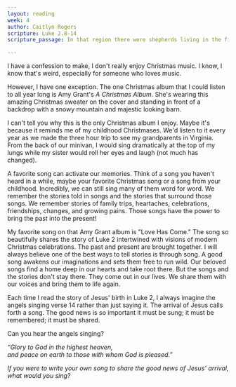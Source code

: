 ```yaml
---
layout: reading
week: 4
author: Caitlyn Rogers
scripture: Luke 2.8-14
scripture_passage: In that region there were shepherds living in the fields, keeping watch over their flock by night. Then an angel of the Lord stood before them, and the glory of the Lord shone around them, and they were terrified. But the angel said to them, “Do not be afraid&#59; for see—I am bringing you good news of great joy for all the people&#58; to you is born this day in the city of David a Savior, who is the Messiah, the Lord. This will be a sign for you&#58; you will find a child wrapped in bands of cloth and lying in a manger.” And suddenly there was with the angel a multitude of the heavenly host, praising God and saying,<br> <br> “Glory to God in the highest heaven,<br> and on earth peace among those whom he favors!”

---
```


I have a confession to make, I don't really enjoy Christmas music. I know, I know that's weird, especially for someone who loves music.

However, I have one exception. The one Christmas album that I could listen to all year long is Amy Grant's <i>A Christmas Album</i>. She's wearing this amazing Christmas sweater on the cover and standing in front of a backdrop with a snowy mountain and majestic looking barn.

I can't tell you why this is the only Christmas album I enjoy. Maybe it's because it reminds me of my childhood Christmases. We'd listen to it every year as we made the three hour trip to see my grandparents in Virginia. From the back of our minivan, I would sing dramatically at the top of my lungs while my sister would roll her eyes and laugh (not much has changed).

A favorite song can activate our memories. Think of a song you haven't heard in a while, maybe your favorite Christmas song or a song from your childhood. Incredibly, we can still sing many of them word for word. We remember the stories told in songs and the stories that surround those songs. We remember stories of family trips, heartaches, celebrations, friendships, changes, and growing pains. Those songs have the power to bring the past into the present!

My favorite song on that Amy Grant album is "Love Has Come." The song so beautifully shares the story of Luke 2 intertwined with visions of modern Christmas celebrations. The past and present are brought together. I will always believe one of the best ways to tell stories is through song. A good song awakens our imaginations and sets them free to run wild. Our beloved songs find a home deep in our hearts and take root there. But the songs and the stories don't stay there. They come out in our lives. We share them with our voices and bring them to life again.

Each time I read the story of Jesus' birth in Luke 2, I always imagine the angels singing verse 14 rather than just saying it. The arrival of Jesus calls forth a song. The good news is so important it must be sung; it must be remembered; it must be shared.

Can you hear the angels singing?

<i>“Glory to God in the highest heaven,<br>
and peace on earth to those with whom God is pleased.”</i>

<i>If you were to write your own song to share the good news of Jesus' arrival, what would you sing?</i>

